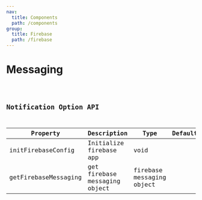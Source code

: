 ```yaml
---
nav:
  title: Components
  path: /components
group:
  title: Firebase
  path: /firebase
---
```


# Messaging

<code src="./messaging" title='Receive messaging from firebase pushing' desc='TBD' />



## Notification Option API
  
| Property | Description | Type | Default | Version |
| --- | --- | --- | --- | --- |
| initFirebaseConfig  | Initialize firebase app | void |  |  |
| getFirebaseMessaging | get firebase messaging object | firebase messaging object |  |  |

